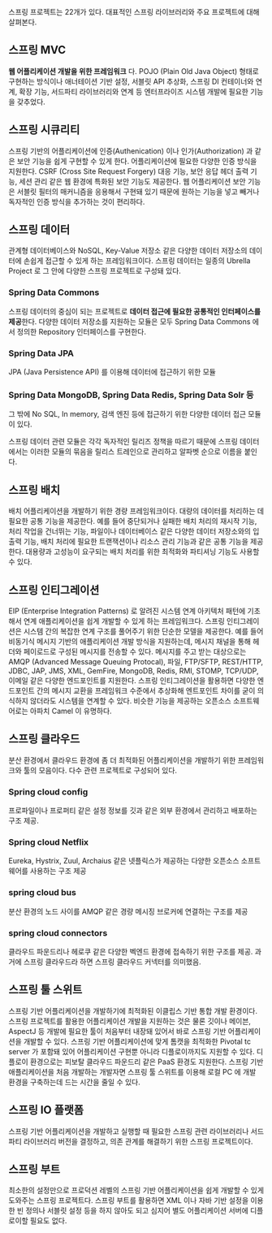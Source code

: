 스프링 프로젝트는 22개가 있다. 대표적인 스프링 라이브러리와 주요 프로젝트에 대해 살펴본다. 

## 스프링 MVC
**웹 어플리케이션 개발을 위한 프레임워크** 다. 
POJO (Plain Old Java Object) 형태로 구현하는 방식이나 애너테이션 기반 설정, 서블릿 API 추상화, 스프링 DI 컨테이너와 연계, 확장 기능, 서드파티 라이브러리와 연계 등 엔터프라이즈 시스템 개발에 필요한 기능을 갖추었다.

## 스프링 시큐리티
스프링 기반의 어플리케이션에 인증(Authenication) 이나 인가(Authorization) 과 같은 보안 기능을 쉽게 구현할 수 있게 한다. 어플리케이션에 필요한 다양한 인증 방식을 지원한다. 
CSRF (Cross Site Request Forgery) 대응 기능, 보안 응답 헤더 출력 기능, 세션 관리 같은 웹 환경에 특화된 보안 기능도 제공한다. 웹 어플리케이션 보안 기능은 서블릿 필터의 매커니즘을 응용해서 구현돼 있기 때문에 원하는 기능을 넣고 빼거나 독자적인 인증 방식을 추가하는 것이 편리하다.

## 스프링 데이터
관계형 데이터베이스와 NoSQL, Key-Value 저장소 같은 다양한 데이터 저장소의 데이터에 손쉽게 접근할 수 있게 하는 프레임워크이다. 스프링 데이터는 일종의 Ubrella Project 로 그 안에 다양한 스프링 프로젝트로 구성돼 있다.
### Spring Data Commons
스프링 데이터의 중심이 되는 프로젝트로 **데이터 접근에 필요한 공통적인 인터페이스를 제공**한다.
다양한 데이터 저장소를 지원하는 모듈은 모두 Spring Data Commons 에서 정의한 Repository 인터페이스를 구현한다.
### Spring Data JPA
JPA (Java Persistence API) 를 이용해 데이터에 접근하기 위한 모듈
### Spring Data MongoDB, Spring Data Redis, Spring Data Solr 등
그 밖에 No SQL, In memory, 검색 엔진 등에 접근하기 위한 다양한 데이터 접근 모듈이 있다.

스프링 데이터 관련 모듈은 각각 독자적인 릴리즈 정책을 따르기 때문에 스프링 데이터에서는 이러한 모듈의 묶음을 릴리스 트레인으로 관리하고 알파벳 순으로 이름을 붙인다. 


## 스프링 배치
배치 어플리케이션을 개발하기 위한 경량 프레임워크이다. 대량의 데이터를 처리하는 데 필요한 공통 기능을 제공한다. 예를 들어 중단되거나 실패한 배치 처리의 재시작 기능, 처리 작업을 건너뛰는 기능, 파일이나 데이터베이스 같은 다양한 데이터 저장소와의 입출력 기능, 배치 처리에 필요한 트랜잭션이나 리소스 관리 기능과 같은 공통 기능을 제공한다. 대용량과 고성능이 요구되는 배치 처리를 위한 최적화와 파티셔닝 기능도 사용할 수 있다. 


## 스프링 인티그레이션
EIP (Enterprise Integration Patterns) 로 알려진 시스템 연계 아키텍처 패턴에 기초해서 연계 애플리케이션을 쉽게 개발할 수 있게 하는 프레임워크다. 스프링 인티그레이션은 시스템 간의 복잡한 연계 구조를 풀어주기 위한 단순한 모델을 제공한다. 예를 들어 비동기식 메시지 기반의 애플리케이션 개발 방식을 지원하는데, 메시지 채널을 통해 헤더와 페이로드로 구성된 메시지를 전송할 수 있다. 메시지를 주고 받는 대상으로는 AMQP (Advanced Message Queuing Protocal), 파일, FTP/SFTP, REST/HTTP, JDBC, JAP, JMS, XML, GemFire, MongoDB, Redis, RMI, STOMP, TCP/UDP, 이메일 같은 다양한 엔드포인트를 지원한다. 스프링 인티그레이션을 활용하면 다양한 엔드포인트 간의 메시지 교환을 프레임워크 수준에서 추상화해 엔트포인트 차이를 굳이 의식하지 않더라도 시스템을 연계할 수 있다. 비슷한 기능을 제공하는 오픈소스 소프트웨어로는 아파치 Camel 이 유명하다.

## 스프링 클라우드
분산 환경에서 클라우드 환경에 좀 더 최적화된 어플리케이션을 개발하기 위한 프레임워크와 툴의 모음이다. 다수 관련 프로젝트로 구성되어 있다.
### Spring cloud config
프로파일이나 프로퍼티 같은 설정 정보를 깃과 같은 외부 환경에서 관리하고 배포하는 구조 제공.
### Spring cloud Netflix
Eureka, Hystrix, Zuul, Archaius 같은 넷플릭스가 제공하는 다양한 오픈소스 소프트웨어를 사용하는 구조 제공
### spring cloud bus
분산 환경의 노드 사이를 AMQP 같은 경량 메시징 브로커에 연결하는 구조를 제공
### spring cloud connectors
클라우드 파운드리나 헤로쿠 같은 다양한 벡엔드 환경에 접속하기 위한 구조를 제공. 과거에 스프링 클라우드라 하면 스프링 클라우드 커넥터를 의미했음.

## 스프링 툴 스위트
스프링 기반 어플리케이션을 개발하기에 최적화된 이클립스 기반 통합 개발 환경이다. 스프링 프로젝트를 활용한 어플리케이션 개발을 지원하는 것은 물론 깃이나 메이븐, AspectJ 등 개발에 필요한 툴이 처음부터 내장돼 있어서 바로 스프링 기반 어플리케이션을 개발할 수 있다. 스프링 기반 어플리케이션에 맞게 톰캣을 최적화한 Pivotal tc server 가 포함돼 있어 어플리케이션 구현뿐 아니라 디플로이까지도 지원할 수 있다. 
디플로이 환경으로는 피보탈 클라우드 파운드리 같은 PaaS 환경도 지원한다. 스프링 기반 애플리케이션을 처음 개발하는 개발자면 스프링 툴 스위트를 이용해 로컬 PC 에 개발 환경을 구축하는데 드는 시간을 줄일 수 있다.

## 스프링 IO 플랫폼
스프링 기반 어플리케이션을 개발하고 실행할 때 필요한 스프링 관련 라이브러리나 서드파티 라이브러리 버전을 결정하고, 의존 관계를 해결하기 위한 스프링 프로젝트이다.


## 스프링 부트
최소한의 설정만으로 프로덕션 레벨의 스프링 기반 어플리케이션을 쉽게 개발할 수 있게 도와주는 스프링 프로젝트다. 스프링 부트를 활용하면 XML 이나 자바 기반 설정을 이용한 빈 정의나 서블릿 설정 등을 하지 않아도 되고 심지어 별도 어플리케이션 서버에 디플로이할 필요도 없다. 


<!--stackedit_data:
eyJoaXN0b3J5IjpbMTQxNDk4MTEzMywxMTE3NzQyMjE2LDE1Mz
gyMDg4NTEsLTExNjg4Nzg5MzMsMTQwNjY3ODM1MSwtNTQ3NTQ4
ODk5XX0=
-->